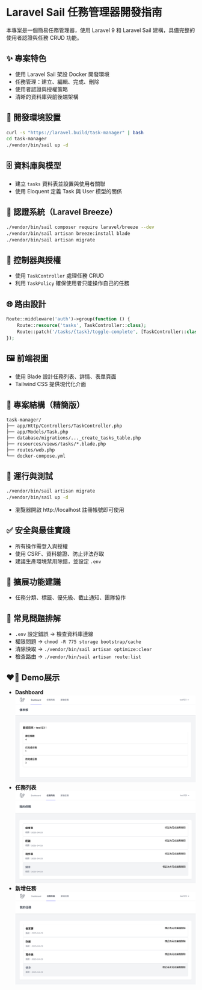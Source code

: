 # Laravel Sail 任務管理器開發指南

本專案是一個簡易任務管理器，使用 Laravel 9 和 Laravel Sail 建構，具備完整的使用者認證與任務 CRUD 功能。

## ✨ 專案特色
- 使用 Laravel Sail 架設 Docker 開發環境
- 任務管理：建立、編輯、完成、刪除
- 使用者認證與授權策略
- 清晰的資料庫與前後端架構

## 🔧 開發環境設置
```bash
curl -s "https://laravel.build/task-manager" | bash
cd task-manager
./vendor/bin/sail up -d
```

## 🗄️ 資料庫與模型
- 建立 `tasks` 資料表並設置與使用者關聯
- 使用 Eloquent 定義 Task 與 User 模型的關係

## 🔐 認證系統（Laravel Breeze）
```bash
./vendor/bin/sail composer require laravel/breeze --dev
./vendor/bin/sail artisan breeze:install blade
./vendor/bin/sail artisan migrate
```

## 🧠 控制器與授權
- 使用 `TaskController` 處理任務 CRUD
- 利用 `TaskPolicy` 確保使用者只能操作自己的任務

## 🌐 路由設計
```php
Route::middleware('auth')->group(function () {
    Route::resource('tasks', TaskController::class);
    Route::patch('/tasks/{task}/toggle-complete', [TaskController::class, 'toggleComplete'])->name('tasks.toggle-complete');
});
```

## 🖼️ 前端視圖
- 使用 Blade 設計任務列表、詳情、表單頁面
- Tailwind CSS 提供現代化介面

## 📁 專案結構（精簡版）
```
task-manager/
├── app/Http/Controllers/TaskController.php
├── app/Models/Task.php
├── database/migrations/..._create_tasks_table.php
├── resources/views/tasks/*.blade.php
├── routes/web.php
└── docker-compose.yml
```

## 🚀 運行與測試
```bash
./vendor/bin/sail artisan migrate
./vendor/bin/sail up -d
```
- 瀏覽器開啟 http://localhost 註冊帳號即可使用

## ✅ 安全與最佳實踐
- 所有操作需登入與授權
- 使用 CSRF、資料驗證、防止非法存取
- 建議生產環境禁用除錯，並設定 `.env`

## 🌱 擴展功能建議
- 任務分類、標籤、優先級、截止通知、團隊協作

## 🧩 常見問題排解
- `.env` 設定錯誤 → 檢查資料庫連線
- 權限問題 → `chmod -R 775 storage bootstrap/cache`
- 清除快取 → `./vendor/bin/sail artisan optimize:clear`
- 檢查路由 → `./vendor/bin/sail artisan route:list`
## ❤️‍🔥 Demo展示
- **Dashboard**
![Dashboard](public/images/image-2.png)
- **任務列表**
![任務列表](public/images/image-1.png)
- **新增任務**
![新增任務](public/images/image.png)

